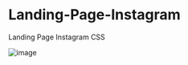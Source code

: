 # Landing-Page-Instagram
Landing Page Instagram CSS

![image](https://user-images.githubusercontent.com/102933005/174697331-c61d5596-e54f-484c-8daf-261b4737e85b.png)

